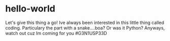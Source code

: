 # hello-world
Let's give this thing a go!
Ive always been interested in this little thing called coding. Particulary the part with a snake....boa? Or was it Python? Anyways, watch out cuz Im coming for you #G3N1USP33D
